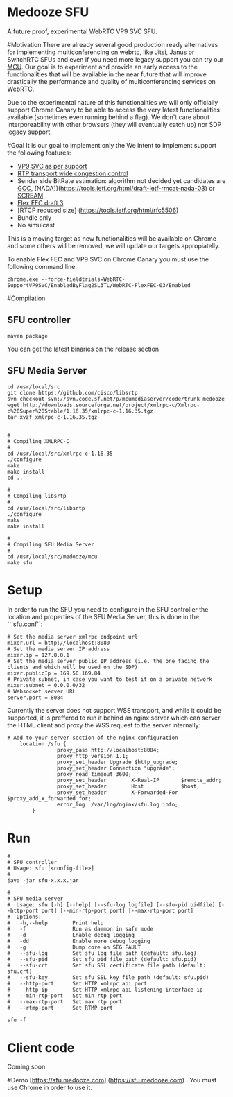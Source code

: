 # Medooze SFU 
A future proof, experimental WebRTC VP9 SVC SFU.

#Motivation
There are already several good production ready alternatives for implementing multiconferencing on webrtc, like Jitsi, Janus or SwitchRTC SFUs and even if you need more legacy support you can try our [MCU](http://www.medooze.com/products/mcu.aspx). Our goal is to experiment and provide an early access to the functionalities that will be available in the near future that will improve drastically the performance and quality of multiconferencing services on WebRTC. 
 
Due to the experimental nature of this functionalities we will only officially support Chrome Canary to be able to access the very latest functionalities available (sometimes even running behind a flag). We don't care about interporeability with other browsers (they will eventually catch up) nor SDP legacy support.

#Goal
It is our goal to implement only the We intent to implement support the following features:

- [VP9 SVC as per support](https://tools.ietf.org/html/draft-ietf-payload-vp9-02)
- [RTP transport wide congestion control](https://tools.ietf.org/html/draft-holmer-rmcat-transport-wide-cc-extensions-01)
- Sender side BitRate estimation: algorithm not decided yet candidates are [GCC](https://tools.ietf.org/html/draft-ietf-rmcat-gcc-02), [NADA])(https://tools.ietf.org/html/draft-ietf-rmcat-nada-03) or [SCREAM](https://tools.ietf.org/html/draft-ietf-rmcat-scream-cc-07)
- [Flex FEC draft 3](https://tools.ietf.org/html/draft-ietf-payload-flexible-fec-scheme-03)
- [RTCP reduced size] (https://tools.ietf.org/html/rfc5506)
- Bundle only 
- No simulcast

This is a moving target as new functionalities will be available on Chrome and some others will be removed, we will update our targets appropiatelly.

To enable Flex FEC and VP9 SVC on Chrome Canary you must use the following command line:

```
chrome.exe --force-fieldtrials=WebRTC-SupportVP9SVC/EnabledByFlag2SL3TL/WebRTC-FlexFEC-03/Enabled
```

#Compilation
## SFU controller
```
maven package
```
You can get the latest binaries on the release section

## SFU Media Server
```
cd /usr/local/src
git clone https://github.com/cisco/libsrtp
svn checkout svn://svn.code.sf.net/p/mcumediaserver/code/trunk medooze
wget http://downloads.sourceforge.net/project/xmlrpc-c/Xmlrpc-c%20Super%20Stable/1.16.35/xmlrpc-c-1.16.35.tgz
tar xvzf xmlrpc-c-1.16.35.tgz


#
# Compiling XMLRPC-C
#
cd /usr/local/src/xmlrpc-c-1.16.35
./configure
make
make install
cd ..

#
# Compiling libsrtp
#
cd /usr/local/src/libsrtp
./configure
make
make install

#
# Compiling SFU Media Server
#
cd /usr/local/src/medooze/mcu
make sfu
```

# Setup
In order to run the SFU you need to configure in the SFU controller the location and properties of the SFU Media Server, this is done in the ```sfu.conf``:

```
# Set the media server xmlrpc endpoint url 
mixer.url = http://localhost:8080
# Set the media server IP address
mixer.ip = 127.0.0.1
# Set the media server public IP address (i.e. the one facing the clients and which will be used on the SDP)
mixer.publicIp = 169.50.169.84
# Private subnet, in case you want to test it on a private network
mixer.subnet = 0.0.0.0/32
# Websocket server URL
server.port = 8084
```

Currently the server does not support WSS transport, and while it could be supported, it is preffered to run it behind an nginx server which can server the HTML client and proxy the WSS request to the server internally:
```
# Add to your server section of the nginx configuration
	location /sfu {
                proxy_pass http://localhost:8084;
                proxy_http_version 1.1;
                proxy_set_header Upgrade $http_upgrade;
                proxy_set_header Connection "upgrade";
                proxy_read_timeout 3600;
                proxy_set_header        X-Real-IP       $remote_addr;
                proxy_set_header        Host            $host;
                proxy_set_header        X-Forwarded-For $proxy_add_x_forwarded_for;
                error_log  /var/log/nginx/sfu.log info;
        }
```

# Run
```
#
# SFU controller
# Usage: sfu [<config-file>] 
#
java -jar sfu-x.x.x.jar 

#
# SFU media server
#  Usage: sfu [-h] [--help] [--sfu-log logfile] [--sfu-pid pidfile] [--http-port port] [--min-rtp-port port] [--max-rtp-port port] 
#  Options:
#   -h,--help        Print help
#   -f               Run as daemon in safe mode
#   -d               Enable debug logging
#   -dd              Enable more debug logging
#   -g               Dump core on SEG FAULT
#   --sfu-log        Set sfu log file path (default: sfu.log)
#   --sfu-pid        Set sfu pid file path (default: sfu.pid)
#   --sfu-crt        Set sfu SSL certificate file path (default: sfu.crt)
#   --sfu-key        Set sfu SSL key file path (default: sfu.pid)
#   --http-port      Set HTTP xmlrpc api port
#   --http-ip        Set HTTP xmlrpc api listening interface ip
#   --min-rtp-port   Set min rtp port
#   --max-rtp-port   Set max rtp port
#   --rtmp-port      Set RTMP port

sfu -f
````

# Client code
Coming soon

#Demo
[https://sfu.medooze.com] (https://sfu.medooze.com) . You must use Chrome in order to use it.





